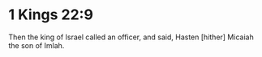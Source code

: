 # 1 Kings 22:9

Then the king of Israel called an officer, and said, Hasten [hither] Micaiah the son of Imlah.